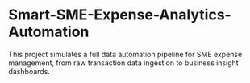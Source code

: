 # Smart-SME-Expense-Analytics-Automation
This project simulates a full data automation pipeline for SME expense management, from raw transaction data ingestion to business insight dashboards.
